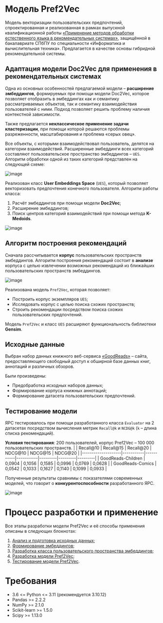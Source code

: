 # Модель Pref2Vec
Модель векторизации пользовательских предпочтений, спроектированная и реализованная в рамках выпускной квалификационной работы [«Применение методов обработки естественного языка в рекомендательных системах»](https://github.com/serjshul/Pref2Vec/blob/main/Application%20of%20NLP%20in%20recommender%20systems.pdf), защищённой в бакалавриате СПбПУ по специальности «Информатика и вычислительная техника». Предлагается в качестве основы гибридной рекомендательной системы.

## Адаптация модели Doc2Vec для применения в рекомендательных системах
Одна из основных особенностей предлагаемой модели – **расширение эмбеддингов**, формируемых при помощи модели Doc2Vec, которое позволяет отобразить в эмбеддингах как и семантику рассматриваемых объектов, так и семантику взаимодействия пользователей с ними. Подход позволяет решить проблему наличия контекстной зависимости.

Также предлагается **неклассическое применение задачи кластеризации**, при помощи которой решаются проблемы разреженности, масштабирования и проблема «серых овец».

Все объекты, с которыми взаимодействовал пользователь, делятся на категории взаимодействий. Расширенные эмбеддинги всех категорий составляют пользовательское пространство эмбеддингов – `UES`. Алгоритм обработки одной из таких категорий представлен на следующей схеме:

![image](https://github.com/user-attachments/assets/e65fae50-9d88-4470-992a-3ae3fbe6a9b2)

Реализован класс **User Embeddings Space** (`UES`), который позволяет векторизовать предпочтения конечного пользователя. Алгоритм работы класса:
1) Расчёт эмбеддингов при помощи модели **Doc2Vec**;
2) Расширение эмбеддингов;
3) Поиск центров категорий взаимодействий при помощи метода **K-Medoids**.

![image](https://github.com/user-attachments/assets/e87344be-269f-4c10-9812-e1d1daa468fc)

## Алгоритм построения рекомендаций
Сначала рассчитывается **корпус** пользовательских пространств эмбеддингов. Алгоритм построения рекомендаций состоит в **анализе** корпуса с целью извлечении возможных рекомендаций из ближайших пользовательских пространств эмбеддингов.

![image](https://github.com/user-attachments/assets/254ebe3f-46e6-4ead-bb5b-f1636193c984)

Реализована модель `Pref2Vec`, которая позволяет:
- Построить корпус экземпляров `UES`;
- Исследовать корпус с целью поиска схожих пространств;
- Строить рекомендации посредством поиска схожих пользовательских предпочтений.

Модель `Pref2Vec` и класс `UES` расширяют функциональность библиотеки **Gensim**.

## Исходные данные

Выбран набор данных книжного веб-сервиса [«GoodReads»](https://mengtingwan.github.io/data/goodreads.html) – сайта, предоставляющего свободный доступ к обширной базе данных книг, аннотаций и различных обзоров.

Были произведены: 
- Предобработка исходных наборов данных;
- Формирование корпуса книжных аннотаций;
- Формирование датасета пользовательских предпочтений.

## Тестирование модели

ЯРС тестировалось при помощи разработанного класса `Evaluator` на 2 датасетах посредством вычисления метрик `Recall@k` и `NCDG@k` (`k` – длина списка рекомендаций).

**Условия тестирования**: 200 пользователей, корпус Pref2Vec – 100 000 пользовательских пространств.
|                    | Recall@10 | Recall@15 | Recall@20 | NDCG@10 | NDCG@15 | NDCG@20 |
|--------------------|-----------|-----------|-----------|---------|---------|---------|
| GoodReads-Children | 0,0904    | 0,1056    | 0,1585    | 0,0996  | 0,0769  | 0,0628  |
| GoodReads-Comics   | 0,0542    | 0,1033    | 0,1627    | 0,1140  | 0,1099  | 0,0933  |

Полученные результаты сравнимы с показателями современных моделей, что говорит о **конкурентоспособности** разработанного ЯРС. 

![image](https://github.com/user-attachments/assets/cd2e8979-fad2-49a5-a7d9-cc5f1785b5c4)


# Процесс разработки и применение
Все этапы разработки модели Pref2Vec и её способы применения описаны в следующих блокнотах:

1. [Анализ и подготовка исходных данных](https://github.com/serjshul/Pref2Vec/blob/main/notebooks/Analysis_and_preparation_of_benchmark_data.ipynb);
2. [Формирование эмбеддингов](https://github.com/serjshul/Pref2Vec/blob/main/notebooks/Embeddings_creation.ipynb);
3. [Разработка класса пользовательского пространства эмбеддингов](https://github.com/serjshul/Pref2Vec/blob/main/notebooks/User_Embeggings_Space.ipynb);
4. [Разработка модели Pref2Vec](https://github.com/serjshul/Pref2Vec/blob/main/notebooks/Pref2Vec.ipynb);
5. [Тестирование модели Pref2Vec](https://github.com/serjshul/Pref2Vec/blob/main/notebooks/Recommender_system_testing.ipynb).


# Требования
- 3.6 <= Python <= 3.11 (рекомендуется 3.10.12)
- Pandas >= 2.2.2 
- NumPy >= 2.1.0 
- Scikit-learn >= 1.5.0
- Scipy >= 1.13.0 
